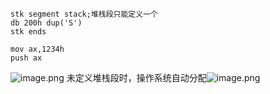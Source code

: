 ```
stk segment stack;堆栈段只能定义一个
db 200h dup('S')
stk ends
```
```
mov ax,1234h
push ax
```
![image.png](https://cdn.nlark.com/yuque/0/2021/png/12362661/1617709608305-a41c9cf0-f64d-4426-8ca8-f56940272b35.png#align=left&display=inline&height=245&margin=%5Bobject%20Object%5D&name=image.png&originHeight=489&originWidth=555&size=170251&status=done&style=none&width=277.5)
未定义堆栈段时，操作系统自动分配![image.png](https://cdn.nlark.com/yuque/0/2021/png/12362661/1617712251800-0dc08234-3bd0-4b52-aadc-57a7787dae64.png#align=left&display=inline&height=255&margin=%5Bobject%20Object%5D&name=image.png&originHeight=510&originWidth=988&size=280299&status=done&style=none&width=494)
